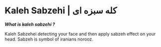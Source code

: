 # Kaleh Sabzehi  |   کله سبزه ای 

*****What is kaleh sabzehi ?*****

Kaleh Sabzehei detecting your face and then apply sabzeh effect on your head.
Sabzeh is symbol of iranians norooz.
